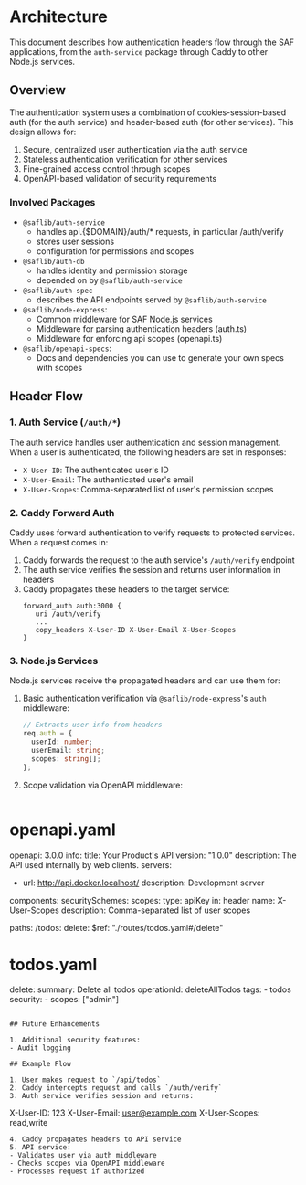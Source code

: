 # Architecture

This document describes how authentication headers flow through the SAF applications, from the `auth-service` package through Caddy to other Node.js services.

## Overview

The authentication system uses a combination of cookies-session-based auth (for the auth service) and header-based auth (for other services). This design allows for:

1. Secure, centralized user authentication via the auth service
2. Stateless authentication verification for other services
3. Fine-grained access control through scopes
4. OpenAPI-based validation of security requirements

### Involved Packages

- `@saflib/auth-service`
  - handles api.{$DOMAIN}/auth/\* requests, in particular /auth/verify
  - stores user sessions
  - configuration for permissions and scopes
- `@saflib/auth-db`
  - handles identity and permission storage
  - depended on by `@saflib/auth-service`
- `@saflib/auth-spec`
  - describes the API endpoints served by `@saflib/auth-service`
- `@saflib/node-express`:
  - Common middleware for SAF Node.js services
  - Middleware for parsing authentication headers (auth.ts)
  - Middleware for enforcing api scopes (openapi.ts)
- `@saflib/openapi-specs`:
  - Docs and dependencies you can use to generate your own specs with scopes

## Header Flow

### 1. Auth Service (`/auth/*`)

The auth service handles user authentication and session management. When a user is authenticated, the following headers are set in responses:

- `X-User-ID`: The authenticated user's ID
- `X-User-Email`: The authenticated user's email
- `X-User-Scopes`: Comma-separated list of user's permission scopes

### 2. Caddy Forward Auth

Caddy uses forward authentication to verify requests to protected services. When a request comes in:

1. Caddy forwards the request to the auth service's `/auth/verify` endpoint
2. The auth service verifies the session and returns user information in headers
3. Caddy propagates these headers to the target service:
   ```caddy
   forward_auth auth:3000 {
      uri /auth/verify
      ...
      copy_headers X-User-ID X-User-Email X-User-Scopes
   }
   ```

### 3. Node.js Services

Node.js services receive the propagated headers and can use them for:

1. Basic authentication verification via `@saflib/node-express`'s `auth` middleware:

   ```typescript
   // Extracts user info from headers
   req.auth = {
     userId: number;
     userEmail: string;
     scopes: string[];
   };
   ```

2. Scope validation via OpenAPI middleware:
   ```yaml
# openapi.yaml
openapi: 3.0.0
info:
  title: Your Product's API
  version: "1.0.0"
  description: The API used internally by web clients.
servers:
  - url: http://api.docker.localhost/
    description: Development server

components:
  securitySchemes:
    scopes:
      type: apiKey
      in: header
      name: X-User-Scopes
      description: Comma-separated list of user scopes

paths:
  /todos:
    delete:
      $ref: "./routes/todos.yaml#/delete"


# todos.yaml
delete:
  summary: Delete all todos
  operationId: deleteAllTodos
  tags:
    - todos
  security:
    - scopes: ["admin"]
   ```

## Future Enhancements

1. Additional security features:
   - Audit logging

## Example Flow

1. User makes request to `/api/todos`
2. Caddy intercepts request and calls `/auth/verify`
3. Auth service verifies session and returns:
   ```
   X-User-ID: 123
   X-User-Email: user@example.com
   X-User-Scopes: read,write
   ```
4. Caddy propagates headers to API service
5. API service:
   - Validates user via auth middleware
   - Checks scopes via OpenAPI middleware
   - Processes request if authorized
